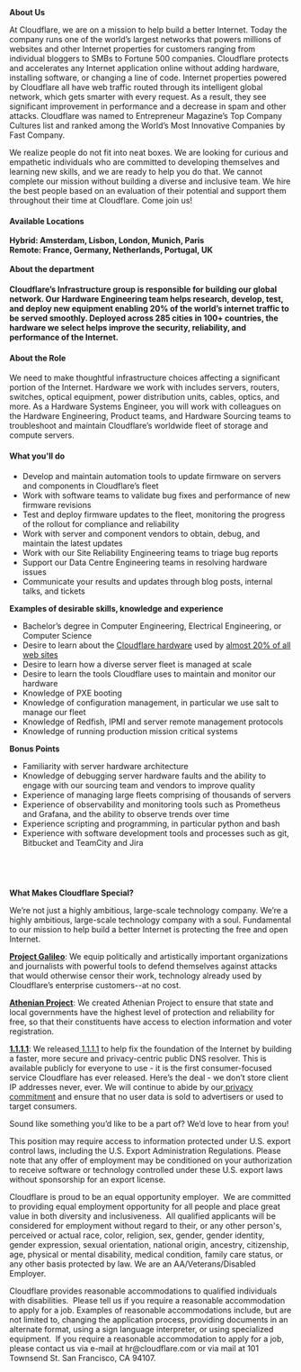 <div class="content-intro">
	<div><strong>About Us</strong></div>
	<div>
		<p>At Cloudflare, we are on a mission to help build a better Internet. Today the company runs one of the world’s largest networks that powers millions of websites and other Internet properties for customers ranging from individual bloggers to SMBs to Fortune 500 companies. Cloudflare protects and accelerates any Internet application online without adding hardware, installing software, or changing a line of code. Internet properties powered by Cloudflare all have web traffic routed through its intelligent global network, which gets smarter with every request. As a result, they see significant improvement in performance and a decrease in spam and other attacks. Cloudflare was named to Entrepreneur Magazine’s Top Company Cultures list and ranked among the World’s Most Innovative Companies by Fast Company.&nbsp;</p>
		<p><span style="font-weight: 400;">We realize people do not fit into neat boxes. We are looking for curious and empathetic individuals who are committed to developing themselves and learning new skills, and we are ready to help you do that. We cannot complete our mission without building a diverse and inclusive team. We hire the best people based on an evaluation of their potential and support them throughout their time at Cloudflare. Come join us!&nbsp;</span></p>
	</div>
</div>
<h4><strong>Available Locations<br><br>Hybrid: Amsterdam, Lisbon, London, Munich, Paris</strong><br><strong>Remote: France, Germany, Netherlands, Portugal, UK</strong><br><strong><br>About the department</strong></h4>
<h4>Cloudflare’s Infrastructure group is responsible for building our global network. Our Hardware Engineering team helps research, develop, test, and deploy new equipment enabling 20% of the world’s internet traffic to be served smoothly. Deployed across 285 cities in 100+ countries, the hardware we select helps improve the security, reliability, and performance of the Internet.</h4>
<h4><strong>About the Role</strong></h4>
<p>We need to make thoughtful infrastructure choices affecting a significant portion of the Internet. Hardware we work with includes servers, routers, switches, optical equipment, power distribution units, cables, optics, and more. As a Hardware Systems Engineer, you will work with colleagues on the Hardware Engineering, Product teams, and Hardware Sourcing teams to troubleshoot and maintain Cloudflare’s worldwide fleet of storage and compute servers.</p>
<h4><strong>What you'll do</strong></h4>
<ul>
	<li>Develop and maintain automation tools to update firmware on servers and components in Cloudflare’s fleet</li>
	<li>Work with software teams to validate bug fixes and performance of new firmware revisions</li>
	<li>Test and deploy firmware updates to the fleet, monitoring the progress of the rollout for compliance and reliability</li>
	<li>Work with server and component vendors to obtain, debug, and maintain the latest updates</li>
	<li>Work with our Site Reliability Engineering teams to triage bug reports</li>
	<li>Support our Data Centre Engineering teams in resolving hardware issues</li>
	<li>Communicate your results and updates through blog posts, internal talks, and tickets</li>
</ul>
<p><strong>Examples of desirable skills, knowledge and experience</strong></p>
<ul>
	<li>Bachelor’s degree in Computer Engineering, Electrical Engineering, or Computer Science</li>
	<li>Desire to learn about the <a href="https://blog.cloudflare.com/the-epyc-journey-continues-to-milan-in-cloudflares-11th-generation-edge-server/">Cloudflare hardware</a> used by <a href="https://blog.cloudflare.com/application-security/">almost 20% of all web sites</a></li>
	<li>Desire to learn how a diverse server fleet is managed at scale</li>
	<li>Desire to learn the tools Cloudflare uses to maintain and monitor our hardware</li>
	<li>Knowledge of PXE booting</li>
	<li>Knowledge of configuration management, in particular we use salt to manage our fleet</li>
	<li>Knowledge of Redfish, IPMI and server remote management protocols</li>
	<li>Knowledge of running production mission critical systems</li>
</ul>
<p><strong>Bonus Points</strong></p>
<ul>
	<li>Familiarity with server hardware architecture</li>
	<li>Knowledge of debugging server hardware faults and the ability to engage with our sourcing team and vendors to improve quality</li>
	<li>Experience of managing large fleets comprising of thousands of servers</li>
	<li>Experience of observability and monitoring tools such as Prometheus and Grafana, and the ability to observe trends over time</li>
	<li>Experience scripting and programming, in particular python and bash</li>
	<li>Experience with software development tools and processes such as git, Bitbucket and TeamCity and Jira</li>
</ul>
<h4><br><br></h4>
<div class="content-conclusion">
	<p><strong>What Makes Cloudflare Special?</strong></p>
	<p><span style="font-weight: 400;">We’re not just a highly ambitious, large-scale technology company. We’re a highly ambitious, large-scale technology company with a soul. Fundamental to our mission to help build a better Internet is protecting the free and open Internet.</span></p>
	<p><a href="https://blog.cloudflare.com/protecting-free-expression-online/"><strong>Project Galileo</strong></a><span style="font-weight: 400;">: We equip politically and artistically important organizations and journalists with powerful tools to defend themselves against attacks that would otherwise censor their work, technology already used by Cloudflare’s enterprise customers--at no cost.</span></p>
	<p><strong><a href="https://www.cloudflare.com/athenian/">Athenian Project</a></strong><span style="font-weight: 400;">: We created Athenian Project to ensure that state and local governments have the highest level of protection and reliability for free, so that their constituents have access to election information and voter registration.</span></p>
	<p><a href="https://1.1.1.1/"><strong>1.1.1.1</strong></a><span style="font-weight: 400;">: We released</span><a href="https://1.1.1.1/"> <span style="font-weight: 400;">1.1.1.1</span></a><span style="font-weight: 400;"> to help fix the foundation of the Internet by building a faster, more secure and privacy-centric public DNS resolver. This is available publicly for everyone to use - it is the first consumer-focused service Cloudflare has ever released. Here’s the deal - we don’t store client IP addresses never, ever. We will continue to abide by our</span><a href="https://developers.cloudflare.com/1.1.1.1/privacy/public-dns-resolver"> privacy commitment</a><span style="font-weight: 400;"> and ensure that no user data is sold to advertisers or used to target consumers.</span></p>
	<p><span style="font-weight: 400;">Sound like something you’d like to be a part of? We’d love to hear from you!</span></p>
	<p><span style="font-weight: 400;">This position may require access to information protected under U.S. export control laws, including the U.S. Export Administration Regulations. Please note that any offer of employment may be conditioned on your authorization to receive software or technology controlled under these U.S. export laws without sponsorship for an export license.</span></p>
	<p><span style="font-weight: 400;">Cloudflare is proud to be an equal opportunity employer. &nbsp;We are committed to providing equal employment opportunity for all people and place great value in both diversity and inclusiveness. &nbsp;All qualified applicants will be considered for employment without regard to their, or any other person's, perceived or actual</span> <span style="font-weight: 400;">race, color, religion, sex, gender, gender identity, gender expression, sexual orientation, national origin, ancestry, citizenship, age, physical or mental disability, medical condition, family care status, or any other basis protected by law. </span><span style="font-weight: 400;">We are an AA/Veterans/Disabled Employer.</span></p>
	<p><span style="font-weight: 400;">Cloudflare provides reasonable accommodations to qualified individuals with disabilities. &nbsp;Please tell us if you require a reasonable accommodation to apply for a job. Examples of reasonable accommodations include, but are not limited to, changing the application process, providing documents in an alternate format, using a sign language interpreter, or using specialized equipment. &nbsp;If you require a reasonable accommodation to apply for a job, please contact us via e-mail at </span><span style="font-weight: 400;">hr@cloudflare.com</span><span style="font-weight: 400;"> or via mail at 101 Townsend St. San Francisco, CA 94107.</span></p>
</div>